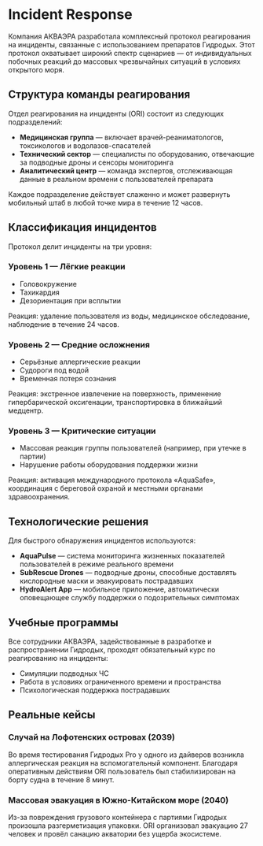 # Incident Response

Компания АКВАЭРА разработала комплексный протокол реагирования на инциденты, связанные с использованием препаратов Гидродых. Этот протокол охватывает широкий спектр сценариев — от индивидуальных побочных реакций до массовых чрезвычайных ситуаций в условиях открытого моря.

## Структура команды реагирования

Отдел реагирования на инциденты (ORI) состоит из следующих подразделений:

- **Медицинская группа** — включает врачей-реаниматологов, токсикологов и водолазов-спасателей
- **Технический сектор** — специалисты по оборудованию, отвечающие за подводные дроны и сенсоры мониторинга
- **Аналитический центр** — команда экспертов, отслеживающая данные в реальном времени с пользователей препарата

Каждое подразделение действует слаженно и может развернуть мобильный штаб в любой точке мира в течение 12 часов.

## Классификация инцидентов

Протокол делит инциденты на три уровня:

### Уровень 1 — Лёгкие реакции

- Головокружение
- Тахикардия
- Дезориентация при всплытии

Реакция: удаление пользователя из воды, медицинское обследование, наблюдение в течение 24 часов.

### Уровень 2 — Средние осложнения

- Серьёзные аллергические реакции
- Судороги под водой
- Временная потеря сознания

Реакция: экстренное извлечение на поверхность, применение гипербарической оксигенации, транспортировка в ближайший медцентр.

### Уровень 3 — Критические ситуации

- Массовая реакция группы пользователей (например, при утечке в партии)
- Нарушение работы оборудования поддержки жизни

Реакция: активация международного протокола «AquaSafe», координация с береговой охраной и местными органами здравоохранения.

## Технологические решения

Для быстрого обнаружения инцидентов используются:

- **AquaPulse** — система мониторинга жизненных показателей пользователей в режиме реального времени
- **SubRescue Drones** — подводные дроны, способные доставлять кислородные маски и эвакуировать пострадавших
- **HydroAlert App** — мобильное приложение, автоматически оповещающее службу поддержки о подозрительных симптомах

## Учебные программы

Все сотрудники АКВАЭРА, задействованные в разработке и распространении Гидродых, проходят обязательный курс по реагированию на инциденты:

- Симуляции подводных ЧС
- Работа в условиях ограниченного времени и пространства
- Психологическая поддержка пострадавших

## Реальные кейсы

### Случай на Лофотенских островах (2039)

Во время тестирования Гидродых Pro у одного из дайверов возникла аллергическая реакция на вспомогательный компонент. Благодаря оперативным действиям ORI пользователь был стабилизирован на борту судна в течение 8 минут.

### Массовая эвакуация в Южно-Китайском море (2040)

Из-за повреждения грузового контейнера с партиями Гидродых произошла разгерметизация упаковки. ORI организовал эвакуацию 27 человек и провёл санацию акватории без ущерба экосистеме.
